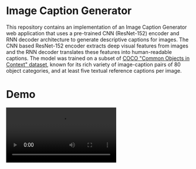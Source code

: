 # Image Caption Generator
This repository contains an implementation of an Image Caption Generator web application that uses a pre-trained CNN (ResNet-152) encoder and RNN decoder architecture to generate descriptive captions for images. The CNN based ResNet-152 encoder extracts deep visual features from images and the RNN decoder translates these features into human-readable captions. The model was trained on a subset of [COCO "Common Objects in Context" dataset](https://cocodataset.org/#home), known for its rich variety of image-caption pairs of 80 object categories, and at least five textual reference captions per image.

# Demo
<video src="./demo.mp4" controls title="Title"></video>